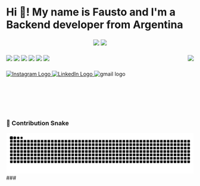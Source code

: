 <h1 align="left">Hi 👋! My name is Fausto and I'm a Backend developer from Argentina</h1>

###

<div align="center">
  <img src="https://github-readme-stats-sigma-five.vercel.app/api?username=NogFait18&theme=dracula&show_icons=true&count_private=true" height="150" />
  <img src="https://github-readme-stats-sigma-five.vercel.app/api/top-langs?username=NogFait18&layout=compact&theme=dracula&langs_count=8" height="150" />
</div>

###

<img align="right" height="150" src="https://media.tenor.com/J7FRW7RCTJYAAAAM/kid-gohan-dragon-ball-z.gif" />

###

<div align="left">
  <img src="https://cdn.jsdelivr.net/gh/devicons/devicon/icons/html5/html5-original.svg" height="30" />
  <img src="https://cdn.jsdelivr.net/gh/devicons/devicon/icons/css3/css3-original.svg" height="30" />
  <img src="https://cdn.jsdelivr.net/gh/devicons/devicon/icons/python/python-original.svg" height="30" />
  <img src="https://cdn.jsdelivr.net/gh/devicons/devicon/icons/java/java-original.svg" height="30" />
  <img src="https://cdn.jsdelivr.net/gh/devicons/devicon/icons/mysql/mysql-original.svg" height="30" />
  <img src="https://cdn.jsdelivr.net/gh/devicons/devicon/icons/postgresql/postgresql-original.svg" height="30" />
</div>

###

<div align="left">
   <a href="https://www.instagram.com/faustochirino/" target="_blank">
  <img src="https://raw.githubusercontent.com/maurodesouza/profile-readme-generator/master/src/assets/icons/social/instagram/default.svg" width="47" height="35" alt="Instagram Logo"/>
</a>

<a href="https://www.linkedin.com/in/fausto-chirino-76b7572b6/" target="_blank">
  <img src="https://raw.githubusercontent.com/maurodesouza/profile-readme-generator/master/src/assets/icons/social/linkedin/default.svg" width="47" height="35" alt="LinkedIn Logo"/>
</a>

  <img src="https://raw.githubusercontent.com/maurodesouza/profile-readme-generator/master/src/assets/icons/social/gmail/default.svg" width="47" height="35" alt="gmail logo"/>
</div>

###

<br clear="both">

### 🐍 Contribution Snake  
<div align="center">
  <img src="https://raw.githubusercontent.com/NogFait18/NogFait18/output/snake.svg" />
</div>


</div>
###

